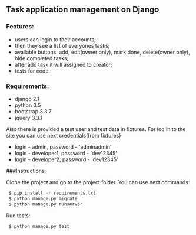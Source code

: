 ## Task application management on Django

### Features:
- users can login to their accounts;
- then they see a list of everyones tasks;
- available buttons: add, edit(owner only), mark done, delete(owner only), hide completed tasks;
- after add task it will assigned to creator;
- tests for code.

### Requirements:
- django 2.1
- python 3.5
- bootstrap 3.3.7
- jquery 3.3.1

Also there is provided a test user and test data in fixtures. 
For log in to the site you can use next credentials(from fixtures)
- login - admin, password - 'adminadmin'
- login - developer1, password - 'dev12345'
- login - developer2, password - 'dev12345'


###Instructions:

Clone the project and go to the project folder. You can use next commands:

```bash
 $ pip install -r requirements.txt
 $ python manage.py migrate
 $ python manage.py runserver
```
Run tests:
```bash
 $ python manage.py test
```
